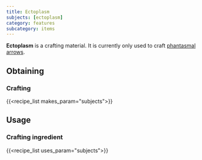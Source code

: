 ```yaml
---
title: Ectoplasm
subjects: [ectoplasm]
category: features
subcategory: items
---
```


**Ectoplasm** is a crafting material. It is currently only used to craft
[phantasmal arrows](../../../1.16/archer-s-paradox/phantasmal-arrow/).

Obtaining
---------

### Crafting
{{<recipe_list makes_param="subjects">}}


Usage
-----

### Crafting ingredient
{{<recipe_list uses_param="subjects">}}